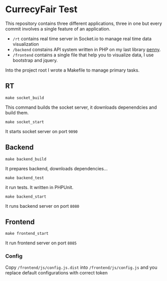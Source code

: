 # CurrecyFair Test
This repository contains three different applications, three in one but every commit involves a single feature of an application.

* `/rt` contains real time server in Socket.io to manage real time data visualization
* `/backend` constains API system written in PHP on my last library [penny](https://github.com/gianarb/penny).
* `/frontend` contains a single file that help you to visualize data, I use bootstrap and jquery.

Into the project root I wrote a Makefile to manage primary tasks.

## RT
```
make socket_build
```
This command builds the socket server, it downloads depenendcies and build them.

```
make socket_start
```
It starts socket server on port `9090`

## Backend
```
make backend_build
```
It prepares backend, downloads dependencies...

```
make backend_test
```
it run tests. It written in PHPUnit.

```
make backend_start
```
It runs backend server on port `8080`

## Frontend
```
make frontend_start
```
It run frontend server on port `8085`

### Config
Copy `/frontend/js/config.js.dist` into `/frontend/js/config.js` and you replace default configurations with correct token
